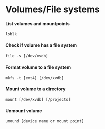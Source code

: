 # Volumes/File systems

#### List volumes and mountpoints

    lsblk

#### Check if volume has a file system

    file -s [/dev/xvdb]

#### Format volume to a file system

    mkfs -t [ext4] [/dev/xvdb]

#### Mount volume to a directory

    mount [/dev/xvdb] [/projects]

#### Unmount volume

    umound [device name or mount point]

